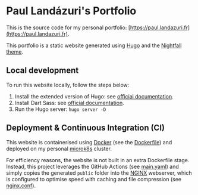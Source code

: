 # Paul Landázuri's Portfolio

This is the source code for my personal portfolio: [https://paul.landazuri.fr](https://paul.landazuri.fr).

This portfolio is a static website generated using [Hugo](https://gohugo.io/)
and the [Nightfall theme](https://github.com/LordMathis/hugo-theme-nightfall).

## Local development

To run this website locally, follow the steps below:

1. Install the extended version of Hugo: see [official documentation](https://gohugo.io/installation/).
2. Install Dart Sass: see [official documentation](https://gohugo.io/hugo-pipes/transpile-sass-to-css/#dart-sass).
3. Run the Hugo server: `hugo server -D`

## Deployment & Continuous Integration (CI)

This website is containerised using [Docker](https://www.docker.com/) (see the [Dockerfile](./Dockerfile))
and deployed on my personal [microk8s](https://microk8s.io/) cluster.

For efficiency reasons, the website is not built in an extra Dockerfile stage.
Instead, this project leverages the GitHub Actions (see [main.yaml](./.github/workflows/main.yaml))
and simply copies the generated `public` folder into the [NGINX](https://www.nginx.com/) webserver,
which is configured to optimise speed with caching and file compression (see [nginx.conf](./nginx.conf)).
